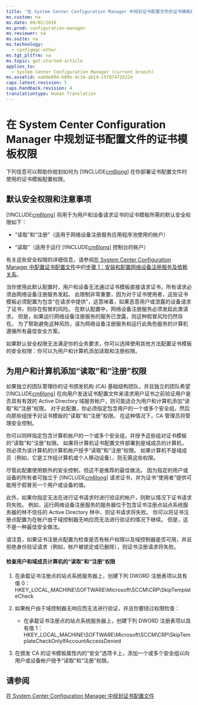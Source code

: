 ```yaml
---
title: "在 System Center Configuration Manager 中规划证书配置文件的证书模板权限"
ms.custom: na
ms.date: 09/02/2016
ms.prod: configuration-manager
ms.reviewer: na
ms.suite: na
ms.technology: 
  - configmgr-other
ms.tgt_pltfrm: na
ms.topic: get-started-article
applies_to: 
  - System Center Configuration Manager (current branch)
ms.assetid: eab0e09d-b09e-4c14-ab14-c5f87472522e
caps.latest.revision: 5
caps.handback.revision: 4
translationtype: Human Translation
---
```

# 在 System Center Configuration Manager 中规划证书配置文件的证书模板权限
下列信息可以帮助你规划如何为 [!INCLUDE[cm6long](../LocTest/includes/cm6long_md.md)] 在你部署证书配置文件时使用的证书模板配置权限。  
  
## 默认安全权限和注意事项  
 [!INCLUDE[cm6long](../LocTest/includes/cm6long_md.md)] 将用于为用户和设备请求证书的证书模板所需的默认安全权限如下：  
  
-   “读取”和“注册”（适用于网络设备注册服务应用程序池使用的帐户）  
  
-   “读取”（适用于运行 [!INCLUDE[cm6long](../LocTest/includes/cm6long_md.md)] 控制台的帐户）  
  
 有关这些安全权限的详细信息，请参阅[在 System Center Configuration Manager 中配置证书配置文件](../LocTest/Configuring-certificate-profiles-in-System-Center-Configuration-Manager.md)中的[步骤 1：安装和配置网络设备注册服务及依赖关系](../LocTest/Configuring-certificate-profiles-in-System-Center-Configuration-Manager.md#BKMK_Step1)。  
  
 当你使用此默认配置时，用户和设备无法通过证书模板直接请求证书，所有请求必须由网络设备注册服务发起。 此限制非常重要，因为对于证书使用者，这些证书模板必须配置为包含“在请求中提供”，这意味着，如果恶意用户或泄露的设备请求了证书，则存在假冒的风险。 在默认配置中，网络设备注册服务必须发起此类请求。 但是，如果运行网络设备注册服务的服务已泄露，则这种假冒风险仍然存在。 为了帮助避免这种风险，请为网络设备注册服务和运行此角色服务的计算机遵循所有最佳安全方案。  
  
 如果默认安全权限无法满足你的业务要求，你可以选择使用其他方法配置证书模板的安全权限：你可以为用户和计算机添加读取和注册权限。  
  
## 为用户和计算机添加“读取”和“注册”权限  
 如果独立的团队管理你的证书颁发机构 \(CA\) 基础结构团队，并且独立的团队希望 [!INCLUDE[cm6long](../LocTest/includes/cm6long_md.md)] 在向用户发送证书配置文件来请求用户证书之前验证用户是否具有有效的 Active Directory 域服务帐户，则可能适合为用户和计算机添加“读取”和“注册”权限。 对于此配置，你必须指定包含用户的一个或多个安全组，然后向那些组授予对证书模板的“读取”和“注册”权限。 在这种情况下，CA 管理员将管理安全控制。  
  
 你可以同样指定包含计算机帐户的一个或多个安全组，并授予这些组对证书模板的“读取”和“注册”权限。 如果将计算机证书配置文件部署到是域成员的计算机，则必须为该计算机的计算机帐户授予“读取”和“注册”权限。 如果计算机不是域成员（例如，它是工作组计算机或个人移动设备），则无需这些权限。  
  
 尽管此配置使用额外的安全控制，但这不是推荐的最佳做法。 因为指定的用户或设备的所有者可独立于 [!INCLUDE[cm6long](../LocTest/includes/cm6long_md.md)] 请求证书，并为证书“使用者”提供可能用于假冒另一个用户或设备的值。  
  
 此外，如果你指定无法在进行证书请求时进行验证的帐户，则默认情况下证书请求将失败。 例如，运行网络设备注册服务的服务器位于包含证书注册点站点系统服务器的林不信任的 Active Directory 林中，则证书请求将失败。 你可以将证书注册点配置为在帐户由于域控制器无响应而无法进行验证的情况下继续。 但是，这不是一种最佳安全做法。  
  
 请注意，如果证书注册点配置为检查是否有帐户权限以及域控制器是否可用，并且拒绝身份验证请求（例如，帐户被锁定或已删除），则证书注册请求将失败。  
  
#### 检查用户和域成员计算机的“读取”和“注册”权限  
  
1.  在承载证书注册点的站点系统服务器上，创建下列 DWORD 注册表项以具有值 0：HKEY\_LOCAL\_MACHINE\\SOFTWARE\\Microsoft\\SCCM\\CRP\\SkipTemplateCheck  
  
2.  如果帐户由于域控制器无响应而无法进行验证，并且你要绕过权限检查：  
  
    -   在承载证书注册点的站点系统服务器上，创建下列 DWORD 注册表项以具有值 1：HKEY\_LOCAL\_MACHINE\\SOFTWARE\\Microsoft\\SCCM\\CRP\\SkipTemplateCheckOnlyIfAccountAccessDenied  
  
3.  在颁发 CA 的证书模板属性内的“安全”选项卡上，添加一个或多个安全组以向用户或设备帐户授予“读取”和“注册”权限。  
  
## 请参阅  
 [在 System Center Configuration Manager 中规划证书配置文件](../LocTest/Planning-for-certificate-profiles-in-System-Center-Configuration-Manager.md)
